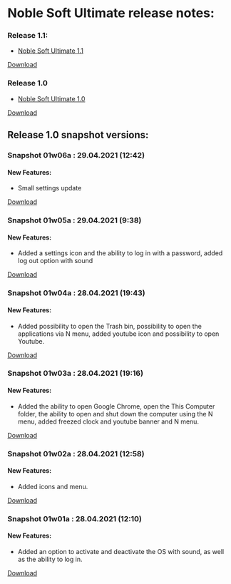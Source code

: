 # Noble Soft Ultimate release notes:

### Release 1.1:

- [Noble Soft Ultimate 1.1](https://scratch.mit.edu/projects/622905395)

[Download](https://www.mediafire.com/file/9855zs9hg9bbv7y/Noble_Software_Ultimate_1.1.sb3/file)

### Release 1.0

- [Noble Soft Ultimate 1.0](https://scratch.mit.edu/projects/622904991/)

[Download](https://www.mediafire.com/file/3oyu8lo77kfux37/Noble_Software_Ultimate_1.0.sb3/file) 



## Release 1.0 snapshot versions:

### Snapshot 01w06a : 29.04.2021 (12:42)

#### New Features:
- Small settings update

[Download](https://www.mediafire.com/file/di6rj564wtp2d5x/Noble_Software_Ultimate_01w06a.sb3/file)

### Snapshot 01w05a : 29.04.2021 (9:38)

#### New Features:
- Added a settings icon and the ability to log in with a password, added log out option with sound

[Download](https://www.mediafire.com/file/l9m55w7p1x5a3vz/Noble_Software_Ultimate_01w05a.sb3/file)

### Snapshot 01w04a : 28.04.2021 (19:43)

#### New Features:
- Added possibility to open the Trash bin, possibility to open the applications via N menu, added youtube icon and possibility to open Youtube.

[Download](https://www.mediafire.com/file/oseee58bls49cp4/Noble_Software_Ultimate_01w04a.sb3/file)

### Snapshot 01w03a : 28.04.2021 (19:16)

#### New Features:
- Added the ability to open Google Chrome, open the This Computer folder, the ability to open and shut down the computer using the N menu, added freezed clock and youtube banner and N menu.

[Download](https://www.mediafire.com/file/bb2t2mktq348brx/Noble_Software_Ultimate_01w03a.sb3/file)

### Snapshot 01w02a : 28.04.2021 (12:58)

#### New Features:
- Added icons and menu.

[Download](https://www.mediafire.com/file/ua7fsniea08hcn0/Noble_Software_Ultimate_01w01a.sb3/file)

### Snapshot 01w01a : 28.04.2021 (12:10)

#### New Features:
- Added an option to activate and deactivate the OS with sound, as well as the ability to log in.

[Download](https://www.mediafire.com/file/ua7fsniea08hcn0/Noble_Software_Ultimate_01w01a.sb3/file)